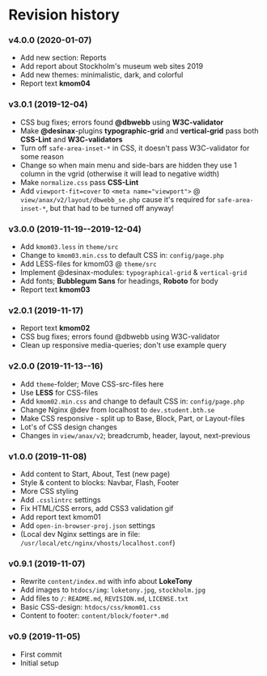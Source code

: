 # Revision history

### v4.0.0 (2020-01-07)
* Add new section: Reports
* Add report about Stockholm's museum web sites 2019
* Add new themes: minimalistic, dark, and colorful
* Report text **kmom04**

### v3.0.1 (2019-12-04)
* CSS bug fixes; errors found **@dbwebb** using **W3C-validator**
* Make **@desinax**-plugins **typographic-grid** and **vertical-grid** pass both **CSS-Lint** and **W3C-validators**
* Turn off `safe-area-inset-*` in CSS, it doesn't pass W3C-validator for some reason
* Change so when main menu and side-bars are hidden they use 1 column in the vgrid (otherwise it will lead to negative width)
* Make `normalize.css` pass **CSS-Lint**
* Add `viewport-fit=cover` to `<meta name="viewport">` @ `view/anax/v2/layout/dbwebb_se.php` cause it's required for `safe-area-inset-*`, but that had to be turned off anyway!

### v3.0.0 (2019-11-19--2019-12-04)
* Add `kmom03.less` in `theme/src`
* Change to `kmom03.min.css` to default CSS in: `config/page.php`
* Add LESS-files for kmom03 @ `theme/src`
* Implement @desinax-modules: `typographical-grid` & `vertical-grid`
* Add fonts; **Bubblegum Sans** for headings, **Roboto** for body
* Report text **kmom03**

### v2.0.1 (2019-11-17)
* Report text **kmom02**
* CSS bug fixes; errors found @dbwebb using W3C-validator
* Clean up responsive media-queries; don't use example query

### v2.0.0 (2019-11-13--16)
* Add `theme`-folder; Move CSS-src-files here
* Use **LESS** for CSS-files
* Add `kmom02.min.css` and change to default CSS in: `config/page.php`
* Change Nginx @dev from localhost to `dev.student.bth.se`
* Make CSS responsive - split up to Base, Block, Part, or Layout-files
* Lot's of CSS design changes
* Changes in `view/anax/v2`; breadcrumb, header, layout, next-previous

### v1.0.0 (2019-11-08)
* Add content to Start, About, Test (new page)
* Style & content to blocks: Navbar, Flash, Footer
* More CSS styling
* Add `.csslintrc` settings
* Fix HTML/CSS errors, add CSS3 validation gif
* Add report text kmom01
* Add `open-in-browser-proj.json` settings
* (Local dev Nginx settings are in file: `/usr/local/etc/nginx/vhosts/localhost.conf`)

### v0.9.1 (2019-11-07)
* Rewrite `content/index.md` with info about **LokeTony**
* Add images to `htdocs/img`: `loketony.jpg`, `stockholm.jpg`
* Add files to `/`: `README.md`, `REVISION.md`, `LICENSE.txt`
* Basic CSS-design: `htdocs/css/kmom01.css`
* Content to footer: `content/block/footer*.md`

### v0.9 (2019-11-05)
* First commit
* Initial setup
